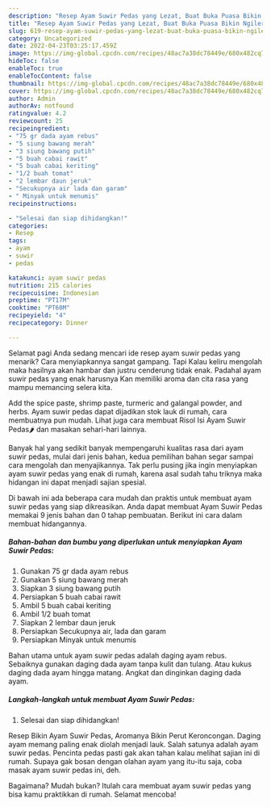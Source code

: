 ```yaml
---
description: "Resep Ayam Suwir Pedas yang Lezat, Buat Buka Puasa Bikin Ngiler"
title: "Resep Ayam Suwir Pedas yang Lezat, Buat Buka Puasa Bikin Ngiler"
slug: 619-resep-ayam-suwir-pedas-yang-lezat-buat-buka-puasa-bikin-ngiler
category: Uncategorized
date: 2022-04-23T03:25:17.459Z
image: https://img-global.cpcdn.com/recipes/48ac7a38dc78449e/680x482cq70/ayam-suwir-pedas-foto-resep-utama.jpg
hideToc: false
enableToc: true
enableTocContent: false
thumbnail: https://img-global.cpcdn.com/recipes/48ac7a38dc78449e/680x482cq70/ayam-suwir-pedas-foto-resep-utama.jpg
cover: https://img-global.cpcdn.com/recipes/48ac7a38dc78449e/680x482cq70/ayam-suwir-pedas-foto-resep-utama.jpg
author: Admin
authorAv: notfound
ratingvalue: 4.2
reviewcount: 25
recipeingredient:
- "75 gr dada ayam rebus"
- "5 siung bawang merah"
- "3 siung bawang putih"
- "5 buah cabai rawit"
- "5 buah cabai keriting"
- "1/2 buah tomat"
- "2 lembar daun jeruk"
- "Secukupnya air lada dan garam"
- " Minyak untuk menumis"
recipeinstructions:

- "Selesai dan siap dihidangkan!"
categories:
- Resep
tags:
- ayam
- suwir
- pedas

katakunci: ayam suwir pedas 
nutrition: 215 calories
recipecuisine: Indonesian
preptime: "PT17M"
cooktime: "PT60M"
recipeyield: "4"
recipecategory: Dinner

---
```



Selamat pagi Anda sedang mencari ide resep ayam suwir pedas yang menarik? Cara menyiapkannya sangat gampang. Tapi Kalau keliru mengolah maka hasilnya akan hambar dan justru cenderung tidak enak. Padahal ayam suwir pedas yang enak harusnya Kan memiliki aroma dan cita rasa yang mampu memancing selera kita.


Add the spice paste, shrimp paste, turmeric and galangal powder, and herbs. Ayam suwir pedas dapat dijadikan stok lauk di rumah, cara membuatnya pun mudah. Lihat juga cara membuat Risol Isi Ayam Suwir Pedas🌶️ dan masakan sehari-hari lainnya.

Banyak hal yang sedikit banyak mempengaruhi kualitas rasa dari ayam suwir pedas, mulai dari jenis bahan, kedua pemilihan bahan segar sampai cara mengolah dan menyajikannya. Tak perlu pusing jika ingin menyiapkan ayam suwir pedas yang enak di rumah, karena asal sudah tahu triknya maka hidangan ini dapat menjadi sajian spesial.


Di bawah ini ada beberapa cara mudah dan praktis untuk membuat ayam suwir pedas yang siap dikreasikan. Anda dapat membuat Ayam Suwir Pedas memakai 9 jenis bahan dan 0 tahap pembuatan. Berikut ini cara dalam membuat hidangannya.

<!--inarticleads1-->

##### Bahan-bahan dan bumbu yang diperlukan untuk menyiapkan Ayam Suwir Pedas:

1. Gunakan 75 gr dada ayam rebus
1. Gunakan 5 siung bawang merah
1. Siapkan 3 siung bawang putih
1. Persiapkan 5 buah cabai rawit
1. Ambil 5 buah cabai keriting
1. Ambil 1/2 buah tomat
1. Siapkan 2 lembar daun jeruk
1. Persiapkan Secukupnya air, lada dan garam
1. Persiapkan  Minyak untuk menumis


Bahan utama untuk ayam suwir pedas adalah daging ayam rebus. Sebaiknya gunakan daging dada ayam tanpa kulit dan tulang. Atau kukus daging dada ayam hingga matang. Angkat dan dinginkan daging dada ayam. 

<!--inarticleads2-->

##### Langkah-langkah untuk membuat Ayam Suwir Pedas:


1. Selesai dan siap dihidangkan!

Resep Bikin Ayam Suwir Pedas, Aromanya Bikin Perut Keroncongan. Daging ayam memang paling enak diolah menjadi lauk. Salah satunya adalah ayam suwir pedas. Pencinta pedas pasti gak akan tahan kalau melihat sajian ini di rumah. Supaya gak bosan dengan olahan ayam yang itu-itu saja, coba masak ayam suwir pedas ini, deh. 

Bagaimana? Mudah bukan? Itulah cara membuat ayam suwir pedas yang bisa kamu praktikkan di rumah. Selamat mencoba!

